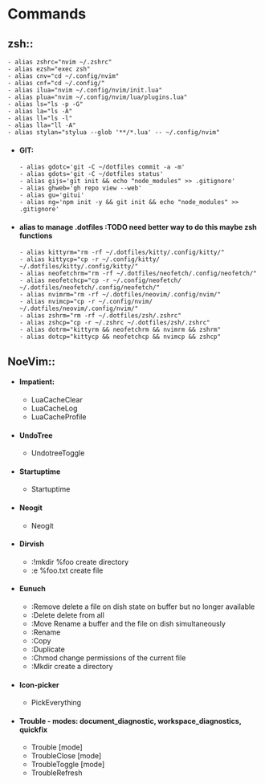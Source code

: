 # Commands

## zsh::

    - alias zshrc="nvim ~/.zshrc"
    - alias ezsh="exec zsh"
    - alias cnv="cd ~/.config/nvim"
    - alias cnf="cd ~/.config/"
    - alias ilua="nvim ~/.config/nvim/init.lua"
    - alias plua="nvim ~/.config/nvim/lua/plugins.lua"
    - alias ls="ls -p -G"
    - alias la="ls -A"
    - alias ll="ls -l"
    - alias lla="ll -A"
    - alias stylan="stylua --glob '**/*.lua' -- ~/.config/nvim"
- #### GIT:
      - alias gdotc='git -C ~/dotfiles commit -a -m'
      - alias gdots='git -C ~/dotfiles status'
      - alias gijs='git init && echo "node_modules" >> .gitignore'
      - alias ghweb='gh repo view --web'
      - alias gu='gitui'
      - alias ng='npm init -y && git init && echo "node_modules" >> .gitignore'
- #### alias to manage .dotfiles :TODO need better way to do this maybe zsh functions
      - alias kittyrm="rm -rf ~/.dotfiles/kitty/.config/kitty/"
      - alias kittycp="cp -r ~/.config/kitty/ ~/.dotfiles/kitty/.config/kitty/"
      - alias neofetchrm="rm -rf ~/.dotfiles/neofetch/.config/neofetch/"
      - alias neofetchcp="cp -r ~/.config/neofetch/ ~/.dotfiles/neofetch/.config/neofetch/"
      - alias nvimrm="rm -rf ~/.dotfiles/neovim/.config/nvim/"
      - alias nvimcp="cp -r ~/.config/nvim/ ~/.dotfiles/neovim/.config/nvim/"
      - alias zshrm="rm -rf ~/.dotfiles/zsh/.zshrc"
      - alias zshcp="cp -r ~/.zshrc ~/.dotfiles/zsh/.zshrc"
      - alias dotrm="kittyrm && neofetchrm && nvimrm && zshrm"
      - alias dotcp="kittycp && neofetchcp && nvimcp && zshcp"

## NoeVim::

- #### Impatient:
    - LuaCacheClear
    - LuaCacheLog
    - LuaCacheProfile

- #### UndoTree
    - UndotreeToggle

- #### Startuptime
    - Startuptime

- #### Neogit
    - Neogit

- #### Dirvish
    - :!mkdir %foo create directory
    - :e %foo.txt create file

- #### Eunuch
    - :Remove delete a file on dish state on buffer but no longer available
    - :Delete delete from all
    - :Move Rename a buffer and the file on dish simultaneously
    - :Rename
    - :Copy
    - :Duplicate
    - :Chmod change permissions of the current file
    - :Mkdir create a directory

- #### Icon-picker
    - PickEverything

- #### Trouble - modes: document_diagnostic, workspace_diagnostics, quickfix
    - Trouble [mode]
    - TroubleClose [mode]
    - TroubleToggle [mode]
    - TroubleRefresh
